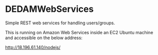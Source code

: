 # DEDAMWebServices
Simple REST web services for handling users/groups.

This is running on Amazon Web Services inside an EC2 Ubuntu machine and accessible on the below address:

http://18.196.61.140/nodejs/
